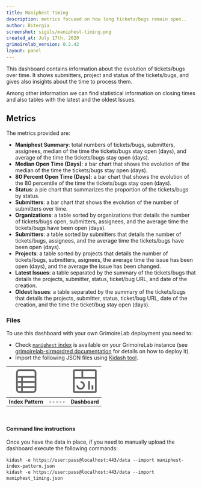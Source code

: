 ```yaml
---
title: Maniphest Timing
description: metrics focused on how long tickets/bugs remain open..
author: Bitergia
screenshot: sigils/maniphest-timing.png
created_at: July 17th, 2020
grimoirelab_version: 0.2.42
layout: panel
---
```


This dashboard contains information about the evolution of tickets/bugs over time. It
shows submitters, project and status of the tickets/bugs, and gives also insights about
the time to process them.

Among other information we can find statistical information on closing times and
also tables with the latest and the oldest Issues.

## Metrics

The metrics provided are:

* **Maniphest Summary**: total numbers of tickets/bugs, submitters, assignees, median of the time the tickets/bugs stay open (days),
and average of the time the tickets/bugs stay open (days).
* **Median Open Time (Days)**: a bar chart that shows the evolution of the median of the time the tickets/bugs stay open (days).
* **80 Percent Open Time (Days)**: a bar chart that shows the evolution of the 80 percentile of the time the tickets/bugs stay open (days).
* **Status**: a pie chart that summarizes the proportion of the tickets/bugs by status.
* **Submitters**: a bar chart that shows the evolution of the number of submitters over time.
* **Organizations**: a table sorted by organizations that details the number of tickets/bugs open, submitters, assignees,
and the average time the tickets/bugs have been open (days).
* **Submitters**: a table sorted by submitters that details the number of tickets/bugs, assignees,
and the average time the tickets/bugs have been open (days).
* **Projects**: a table sorted by projects that details the number of tickets/bugs, submitters, asignees,
the average time the issue has been open (days), and the average the issue has been changed.
* **Latest Issues**: a table separated by the summary of the tickets/bugs that details the projects, submitter,
status, ticket/bug URL, and date of the creation.
* **Oldest Issues**: a table separated by the summary of the tickets/bugs that details the projects, submitter,
status, ticket/bug URL, date of the creation, and the time the ticket/bug stay open (days).

### Files
To use this dashboard with your own GrimoireLab deployment you need to:
* Check [`maniphest` index][maniphest-schema] is available on your GrimoireLab instance
(see [grimoirelab-sirmordred documentation][sirmordred-maniphest] for details on how to deploy it).
* Import the following JSON files using [Kidash tool](https://github.com/chaoss/grimoirelab-kidash/).

| [![Index Pattern][ip-icon]][index-pattern] | | [![Dashboard][dash-icon]][dashboard] |
| :---------: | ---------- | :-------------: |
| **Index Pattern** | ----- | **Dashboard** |

<br />

#### Command line instructions
Once you have the data in place, if you need to manually upload the dashboard execute the
following commands:
```
kidash -e https://user:pass@localhost:443/data --import maniphest-index-pattern.json
kidash -e https://user:pass@localhost:443/data --import maniphest_timing.json
```

[maniphest-schema]: https://github.com/chaoss/grimoirelab-elk/blob/master/schema/maniphest.csv
[sirmordred-maniphest]: https://github.com/chaoss/grimoirelab-sirmordred#phabricator-
[dash-icon]: ../assets/images/icons/dashboard.png
[ip-icon]: ../assets/images/icons/file-ruled.png
[index-pattern]: https://raw.githubusercontent.com/chaoss/grimoirelab-sigils/master/json/maniphest-index-pattern.json
[dashboard]: https://raw.githubusercontent.com/chaoss/grimoirelab-sigils/master/json/maniphest_timing.json
